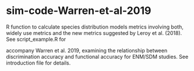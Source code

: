 # sim-code-Warren-et-al-2019
R function to calculate species distribution models metrics involving both, widely use metrics and the new metrics suggested by Leroy et al. (2018). See script_example.R for 

accompany Warren et al. 2019, examining the relationship between discrimination accuracy and functional accuracy for ENM/SDM studies. See introduction file for details.

